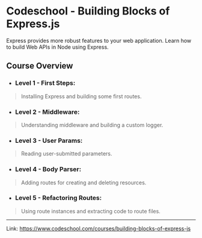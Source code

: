 # Codeschool - Building Blocks of Express.js

Express provides more robust features to your web application. Learn how to build Web APIs in Node using Express.

## Course Overview

+ ### Level 1 - First Steps: 
> Installing Express and building some first routes.

+ ### Level 2 - Middleware:
> Understanding middleware and building a custom logger.

+ ### Level 3 - User Params:
> Reading user-submitted parameters.

+ ### Level 4 - Body Parser:
> Adding routes for creating and deleting resources.

+ ### Level 5 - Refactoring Routes:
> Using route instances and extracting code to route files.

--------------------------------------------------
Link: https://www.codeschool.com/courses/building-blocks-of-express-js